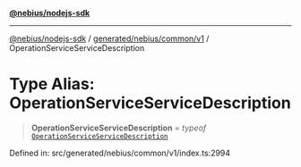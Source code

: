 [**@nebius/nodejs-sdk**](../../../../../README.md)

---

[@nebius/nodejs-sdk](../../../../../README.md) / [generated/nebius/common/v1](../README.md) / OperationServiceServiceDescription

# Type Alias: OperationServiceServiceDescription

> **OperationServiceServiceDescription** = _typeof_ [`OperationServiceServiceDescription`](../variables/OperationServiceServiceDescription.md)

Defined in: src/generated/nebius/common/v1/index.ts:2994
